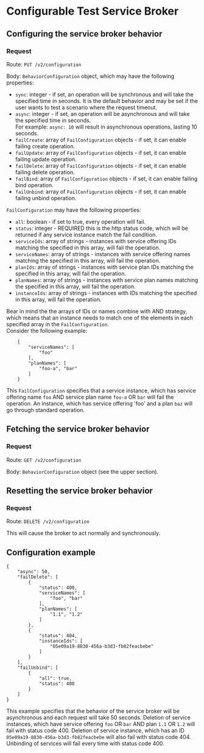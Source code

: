 # Configurable Test Service Broker

## Configuring the service broker behavior

### Request

Route: `PUT /v2/configuration`

Body: `BehaviorConfiguration` object, which may have the following properties:

* `sync`: integer - if set, an operation will be synchronous and will take the specified time in seconds. It is the default behavior and may be set if the user wants to test a scenario where the request timeout. 
* `async`: integer - if set, an operation will be asynchronous and will take the specified time in seconds.  
For example: `async: 10` will result in asynchronous operations, lasting 10 seconds.
* `failCreate`: array of `FailConfiguration` objects - if set, it can enable failing create operation.
* `failUpdate`: array of `FailConfiguration` objects - if set, it can enable failing update operation.
* `failDelete`: array of `FailConfiguration` objects - if set, it can enable failing delete operation.
* `failBind`: array of `FailConfiguration` objects - if set, it can enable failing bind operation.
* `failUnbind`: array of `FailConfiguration` objects - if set, it can enable failing unbind operation.

`FailConfiguration` may have the following properties:
* `all`: boolean - if set to true, every operation will fail.
* `status`: integer - REQUIRED this is the http status code, which will be returned if any service instance match the fail condition.
* `serviceIds`: array of strings - instances with service offering IDs matching the specified in this array, will fail the operation.
* `serviceNames`: array of strings - instances with service offering names matching the specified in this array, will fail the operation.
* `planIds`: array of strings - instances with service plan IDs matching the specified in this array, will fail the operation.
* `planNames`: array of strings - instances with service plan names matching the specified in this array, will fail the operation.
* `instanceIds`: array of strings - instances with IDs matching the specified in this array, will fail the operation.  

Bear in mind the the arrays of IDs or names combine with AND strategy, which means that an instance needs to match one of the elements in each specified array in the `FailConfiguration`.  
Consider the following example:
```
    {
        "serviceNames": [
            "foo"
        ],
        "planNames": [
            "foo-a", "bar"
        ]
    }
```
This `FailConfiguration` specifies that a service instance, which has service offering name `foo` AND service plan name `foo-a` OR `bar` will fail the operation.
An instance, which has service offering 'foo' and a plan `baz` will go through standard operation.

## Fetching the service broker behavior

### Request

Route: `GET /v2/configuration`

Body: `BehaviorConfiguration` object (see the upper section).

## Resetting the service broker behavior

### Request

Route: `DELETE /v2/configuration`

This will cause the broker to act normally and synchronously.

## Configuration example

```
{
    "async": 50,
    "failDelete": [
        {
            "status": 400,
            "serviceNames": [
                "foo", "bar"
            ],
            "planNames": [
                "1.1", "1.2"
            ]
        },
        {
            "status": 404,
            "instanceIds": [
                "05e09a19-8830-456a-b3d3-fb82feacbebe"
            ]
        }
    ],
    "failUnbind": [
        {
            "all": true,
            "status": 400
        }
    ]
}
```
This example specifies that the behavior of the service broker will be asynchronous and each request will take 50 seconds.
Deletion of service instances, which have service offering `foo` OR `bar` AND plan `1.1` OR `1.2` will fail with status code 400.
Deletion of service instance, which has an ID `05e09a19-8830-456a-b3d3-fb82feacbebe` will also fail with status code 404.
Unbinding of services will fail every time with status code 400.